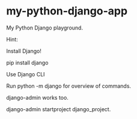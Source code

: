 # my-python-django-app
My Python Django playground.

Hint:

Install Django!

pip install django

Use Django CLI

Run python -m django for overview of commands.

django-admin works too.

django-admin startproject django_project.